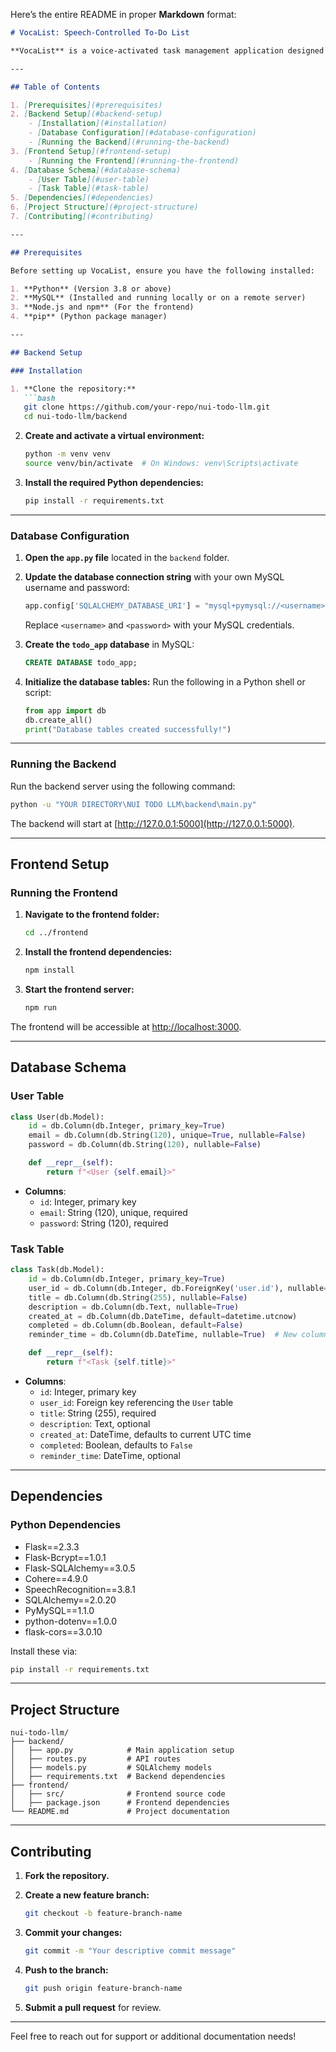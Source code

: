 Here’s the entire README in proper **Markdown** format:

```markdown
# VocaList: Speech-Controlled To-Do List

**VocaList** is a voice-activated task management application designed to streamline task creation, updates, and deletions using natural language commands. This README provides detailed instructions on setting up and running the backend and frontend, including database configuration and dependencies.

---

## Table of Contents

1. [Prerequisites](#prerequisites)
2. [Backend Setup](#backend-setup)
    - [Installation](#installation)
    - [Database Configuration](#database-configuration)
    - [Running the Backend](#running-the-backend)
3. [Frontend Setup](#frontend-setup)
    - [Running the Frontend](#running-the-frontend)
4. [Database Schema](#database-schema)
    - [User Table](#user-table)
    - [Task Table](#task-table)
5. [Dependencies](#dependencies)
6. [Project Structure](#project-structure)
7. [Contributing](#contributing)

---

## Prerequisites

Before setting up VocaList, ensure you have the following installed:

1. **Python** (Version 3.8 or above)
2. **MySQL** (Installed and running locally or on a remote server)
3. **Node.js and npm** (For the frontend)
4. **pip** (Python package manager)

---

## Backend Setup

### Installation

1. **Clone the repository:**
   ```bash
   git clone https://github.com/your-repo/nui-todo-llm.git
   cd nui-todo-llm/backend
   ```

2. **Create and activate a virtual environment:**
   ```bash
   python -m venv venv
   source venv/bin/activate  # On Windows: venv\Scripts\activate
   ```

3. **Install the required Python dependencies:**
   ```bash
   pip install -r requirements.txt
   ```

---

### Database Configuration

1. **Open the `app.py` file** located in the `backend` folder.

2. **Update the database connection string** with your own MySQL username and password:
   ```python
   app.config['SQLALCHEMY_DATABASE_URI'] = "mysql+pymysql://<username>:<password>@localhost/todo_app"
   ```
   Replace `<username>` and `<password>` with your MySQL credentials.

3. **Create the `todo_app` database** in MySQL:
   ```sql
   CREATE DATABASE todo_app;
   ```

4. **Initialize the database tables:**
   Run the following in a Python shell or script:
   ```python
   from app import db
   db.create_all()
   print("Database tables created successfully!")
   ```

---

### Running the Backend

Run the backend server using the following command:
```bash
python -u "YOUR DIRECTORY\NUI TODO LLM\backend\main.py"
```

The backend will start at [http://127.0.0.1:5000](http://127.0.0.1:5000).

---

## Frontend Setup

### Running the Frontend

1. **Navigate to the frontend folder:**
   ```bash
   cd ../frontend
   ```

2. **Install the frontend dependencies:**
   ```bash
   npm install
   ```

3. **Start the frontend server:**
   ```bash
   npm run
   ```

The frontend will be accessible at [http://localhost:3000](http://localhost:3000).

---

## Database Schema

### User Table
```python
class User(db.Model):
    id = db.Column(db.Integer, primary_key=True)
    email = db.Column(db.String(120), unique=True, nullable=False)
    password = db.Column(db.String(120), nullable=False)

    def __repr__(self):
        return f"<User {self.email}>"
```
- **Columns**:
  - `id`: Integer, primary key
  - `email`: String (120), unique, required
  - `password`: String (120), required

### Task Table
```python
class Task(db.Model):
    id = db.Column(db.Integer, primary_key=True)
    user_id = db.Column(db.Integer, db.ForeignKey('user.id'), nullable=False)
    title = db.Column(db.String(255), nullable=False)
    description = db.Column(db.Text, nullable=True)
    created_at = db.Column(db.DateTime, default=datetime.utcnow)
    completed = db.Column(db.Boolean, default=False)
    reminder_time = db.Column(db.DateTime, nullable=True)  # New column for reminder time

    def __repr__(self):
        return f"<Task {self.title}>"
```
- **Columns**:
  - `id`: Integer, primary key
  - `user_id`: Foreign key referencing the `User` table
  - `title`: String (255), required
  - `description`: Text, optional
  - `created_at`: DateTime, defaults to current UTC time
  - `completed`: Boolean, defaults to `False`
  - `reminder_time`: DateTime, optional

---

## Dependencies

### Python Dependencies
- Flask==2.3.3  
- Flask-Bcrypt==1.0.1  
- Flask-SQLAlchemy==3.0.5  
- Cohere==4.9.0  
- SpeechRecognition==3.8.1  
- SQLAlchemy==2.0.20  
- PyMySQL==1.1.0  
- python-dotenv==1.0.0  
- flask-cors==3.0.10  

Install these via:
```bash
pip install -r requirements.txt
```

---

## Project Structure

```
nui-todo-llm/
├── backend/
│   ├── app.py            # Main application setup
│   ├── routes.py         # API routes
│   ├── models.py         # SQLAlchemy models
│   ├── requirements.txt  # Backend dependencies
├── frontend/
│   ├── src/              # Frontend source code
│   ├── package.json      # Frontend dependencies
└── README.md             # Project documentation
```

---

## Contributing

1. **Fork the repository.**

2. **Create a new feature branch:**
   ```bash
   git checkout -b feature-branch-name
   ```

3. **Commit your changes:**
   ```bash
   git commit -m "Your descriptive commit message"
   ```

4. **Push to the branch:**
   ```bash
   git push origin feature-branch-name
   ```

5. **Submit a pull request** for review.

---

Feel free to reach out for support or additional documentation needs!
```
